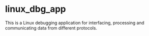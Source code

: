 # linux_dbg_app
This is a Linux debugging application for interfacing, processing and communicating data from different protocols.
